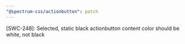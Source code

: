 ```yaml
---
"@spectrum-css/actionbutton": patch
---
```


[SWC-248]: Selected, static black actionbutton content color should be white, not black

